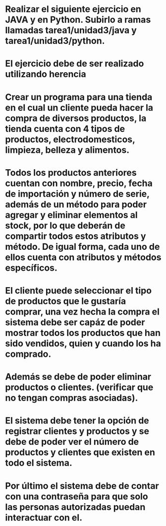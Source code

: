 # Realizar el siguiente ejercicio en JAVA y en Python. Subirlo a ramas llamadas tarea1/unidad3/java y tarea1/unidad3/python.

# El ejercicio debe de ser realizado utilizando herencia

# Crear un programa para una tienda en el cual un cliente pueda hacer la compra de diversos productos, la tienda cuenta con 4 tipos de productos, electrodomesticos, limpieza, belleza y alimentos.
# Todos los productos anteriores cuentan con nombre, precio, fecha de importación y número de serie, además de un método para poder agregar y eliminar elementos al stock, por lo que deberán de compartir todos estos atributos y método. De igual forma, cada uno de ellos cuenta con atributos y métodos específicos.

# El cliente puede seleccionar el tipo de productos que le gustaría comprar, una vez hecha la compra el sistema debe ser capáz de poder mostrar todos los productos que han sido vendidos, quien y cuando los ha comprado.

# Además se debe de poder eliminar productos o clientes. (verificar que no tengan compras asociadas).

# El sistema debe tener la opción de registrar clientes y productos y se debe de poder ver el número de productos y clientes que existen en todo el sistema.

# Por último el sistema debe de contar con una contraseña para que solo las personas autorizadas puedan interactuar con el.
